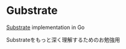 # Gubstrate

[Substrate](https://github.com/paritytech/substrate) implementation in Go

Substrateをもっと深く理解するためのお勉強用
